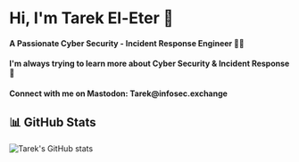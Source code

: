 # Hi, I'm Tarek El-Eter 👋
<h4 align="left">A Passionate Cyber Security - Incident Response Engineer 👨‍💻</h4>
<h4 align="left">I'm always trying to learn more about Cyber Security & Incident Response 🌱</h4>
<h4 align="left">Connect with me on Mastodon: Tarek@infosec.exchange</h4>

## 📊 GitHub Stats 
![Tarek's GitHub stats](https://github-readme-stats.vercel.app/api?username=teleter&show_icons=true&theme=transparent)
